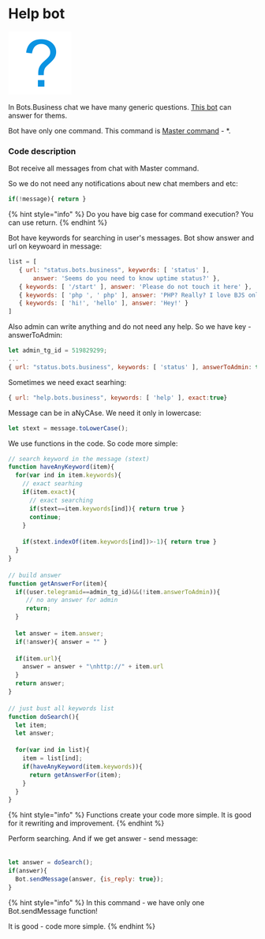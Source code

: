 # Help bot

![](<../.gitbook/assets/image (65).png>)

In Bots.Business chat we have many generic questions. [This bot](https://telegram.me/BBHelpBot) can answer for thems.

Bot have only one command. This command is [Master command](https://help.bots.business/commands#how-to-execute-command-with-any-text-from-user-master-command) - \*.

### Code description

Bot receive all messages from chat with Master command.

So we do not need any notifications about new chat members and etc:

```javascript
if(!message){ return }
```

{% hint style="info" %}
Do you have big case for command execution? You can use return. &#x20;
{% endhint %}

Bot have keywords for searching in user's messages. Bot show answer and url on keywoard in message:

```javascript
list = [
   { url: "status.bots.business", keywords: [ 'status' ],
       answer: 'Seems do you need to know uptime status?' },
   { keywords: [ '/start' ], answer: 'Please do not touch it here' },
   { keywords: [ 'php ', ' php' ], answer: 'PHP? Really? I love BJS only' },
   { keywords: [ 'hi!', 'hello' ], answer: 'Hey!' }
]
```

Also admin can write anything and do not need any help. So we have key - answerToAdmin:

```javascript
let admin_tg_id = 519829299;
...
{ url: "status.bots.business", keywords: [ 'status' ], answerToAdmin: true }
```

Sometimes we need exact searhing:

```javascript
{ url: "help.bots.business", keywords: [ 'help' ], exact:true}
```

Message can be in aNyCAse. We need it only in lowercase:

```javascript
let stext = message.toLowerCase();
```

We use functions in the code. So code more simple:

```javascript
// search keyword in the message (stext)
function haveAnyKeyword(item){
  for(var ind in item.keywords){
    // exact searhing
    if(item.exact){
      // exact searching
      if(stext==item.keywords[ind]){ return true }
      continue;
    }

    if(stext.indexOf(item.keywords[ind])>-1){ return true }
  }
}

// build answer
function getAnswerFor(item){
  if((user.telegramid==admin_tg_id)&&(!item.answerToAdmin)){
     // no any answer for admin
     return;
  }
  
  let answer = item.answer;
  if(!answer){ answer = "" }

  if(item.url){
    answer = answer + "\nhttp://" + item.url
  }
  return answer;
}

// just bust all keywords list 
function doSearch(){
  let item;
  let answer;

  for(var ind in list){
    item = list[ind];
    if(haveAnyKeyword(item.keywords)){
      return getAnswerFor(item);
    }
  }
}
```

{% hint style="info" %}
Functions create your code more simple. It is good for it rewriting and improvement.
{% endhint %}

Perform searching. And if we get answer - send message:

```javascript

let answer = doSearch();
if(answer){
  Bot.sendMessage(answer, {is_reply: true});
}

```

{% hint style="info" %}
In this command - we have only one Bot.sendMessage function!

It is good - code more simple.
{% endhint %}
